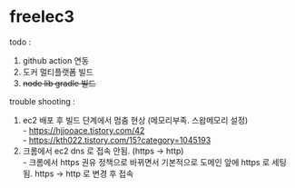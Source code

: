 # freelec3

todo : 
  1. github action 연동
  2. 도커 멀티플랫폼 빌드
  3. ~~node lib gradle 빌드~~

trouble shooting :
  1. ec2 배포 후 빌드 단계에서 멈춤 현상 (메모리부족. 스왑메모리 설정)  
    - https://hjjooace.tistory.com/42  
    - https://kth022.tistory.com/15?category=1045193
  2. 크롬에서 ec2 dns 로 접속 안됨. (https -> http)  
    - 크롬에서 https 권유 정책으로 바뀌면서 기본적으로 도메인 앞에 https 로 세팅됨. https -> http 로 변경 후 접속
